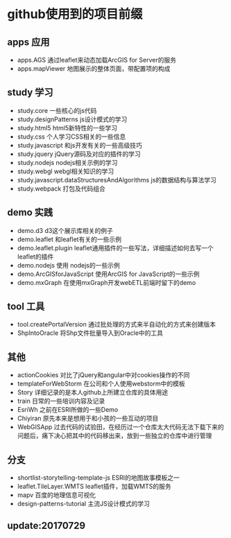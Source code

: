 # github使用到的项目前缀

## apps 应用
* apps.AGS 通过leaflet来动态加载ArcGIS for Server的服务
* apps.mapViewer 地图展示的整体页面，带配置项的构成


## study 学习
* study.core 一些核心的js代码
* study.designPatterns js设计模式的学习
* study.html5 html5新特性的一些学习
* study.css 个人学习CSS相关的一些信息
* study.javascript 和js开发有关的一些高级技巧
* study.jquery jQuery源码及对应的插件的学习
* study.nodejs nodejs相关示例的学习
* study.webgl webgl相关知识的学习
* study.javascript.dataStructuresAndAlgorithms js的数据结构与算法学习
* study.webpack 打包及代码组合

## demo 实践 
* demo.d3 d3这个展示库相关的例子
* demo.leaflet 和leaflet有关的一些示例
* demo.leaflet.plugin leaflet通用插件的一些写法，详细描述如何去写一个leaflet的插件
* demo.nodejs 使用 nodejs的一些示例
* demo.ArcGISforJavaScript 使用ArcGIS for JavaScript的一些示例
* demo.mxGraph 在使用mxGraph开发webETL前端时留下的demo

## tool 工具
* tool.createPortalVersion 通过批处理的方式来半自动化的方式来创建版本
* ShpIntoOracle 将Shp文件批量导入到Oracle中的工具

## 其他
* actionCookies 对比了jQuery和angular中对cookies操作的不同
* templateForWebStorm 在公司和个人使用webstorm中的模板
* Story 详细记录的是本人github上所建立仓库的具体用途
* train 日常的一些培训内容及记录
* EsriWh 之前在ESRI所做的一些Demo
* Chiyiran 原先本来是想用于和小孩的一些互动的项目
* WebGISApp 过去代码的试验田，在经历过一个仓库太大代码无法下载下来的问题后，痛下决心把其中的代码移出来，放到一些独立的仓库中进行管理


## 分支
* shortlist-storytelling-template-js ESRI的地图故事模板之一
* leaflet.TileLayer.WMTS leaflet插件，加载WMTS的服务
* mapv 百度的地理信息可视化
* design-patterns-tutorial 主流JS设计模式的学习

## update:20170729